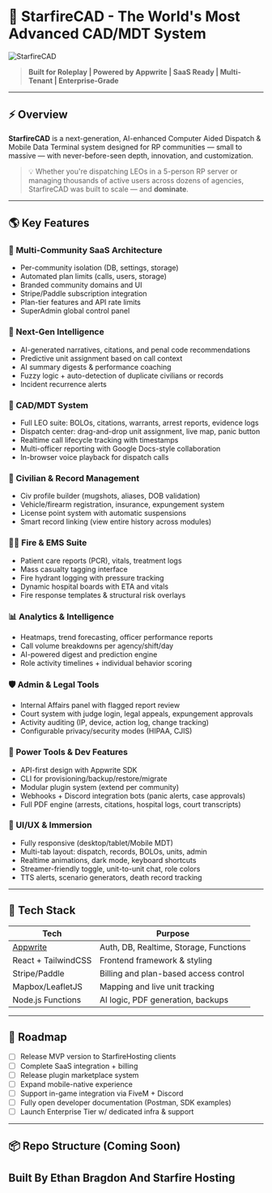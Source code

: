 # 🚨 StarfireCAD - The World's Most Advanced CAD/MDT System

![StarfireCAD](https://starfirehosting.com/logo.svg)
> **Built for Roleplay | Powered by Appwrite | SaaS Ready | Multi-Tenant | Enterprise-Grade**

---

## ⚡ Overview

**StarfireCAD** is a next-generation, AI-enhanced Computer Aided Dispatch & Mobile Data Terminal system designed for RP communities — small to massive — with never-before-seen depth, innovation, and customization.

> 💡 Whether you're dispatching LEOs in a 5-person RP server or managing thousands of active users across dozens of agencies, StarfireCAD was built to scale — and **dominate**.

---

## 🌎 Key Features

### 🏢 Multi-Community SaaS Architecture
- Per-community isolation (DB, settings, storage)
- Automated plan limits (calls, users, storage)
- Branded community domains and UI
- Stripe/Paddle subscription integration
- Plan-tier features and API rate limits
- SuperAdmin global control panel

### 🧠 Next-Gen Intelligence
- AI-generated narratives, citations, and penal code recommendations
- Predictive unit assignment based on call context
- AI summary digests & performance coaching
- Fuzzy logic + auto-detection of duplicate civilians or records
- Incident recurrence alerts

### 🚓 CAD/MDT System
- Full LEO suite: BOLOs, citations, warrants, arrest reports, evidence logs
- Dispatch center: drag-and-drop unit assignment, live map, panic button
- Realtime call lifecycle tracking with timestamps
- Multi-officer reporting with Google Docs-style collaboration
- In-browser voice playback for dispatch calls

### 🧍 Civilian & Record Management
- Civ profile builder (mugshots, aliases, DOB validation)
- Vehicle/firearm registration, insurance, expungement system
- License point system with automatic suspensions
- Smart record linking (view entire history across modules)

### 🧑‍🚒 Fire & EMS Suite
- Patient care reports (PCR), vitals, treatment logs
- Mass casualty tagging interface
- Fire hydrant logging with pressure tracking
- Dynamic hospital boards with ETA and vitals
- Fire response templates & structural risk overlays

### 📊 Analytics & Intelligence
- Heatmaps, trend forecasting, officer performance reports
- Call volume breakdowns per agency/shift/day
- AI-powered digest and prediction engine
- Role activity timelines + individual behavior scoring

### 🛡️ Admin & Legal Tools
- Internal Affairs panel with flagged report review
- Court system with judge login, legal appeals, expungement approvals
- Activity auditing (IP, device, action log, change tracking)
- Configurable privacy/security modes (HIPAA, CJIS)

### 🧰 Power Tools & Dev Features
- API-first design with Appwrite SDK
- CLI for provisioning/backup/restore/migrate
- Modular plugin system (extend per community)
- Webhooks + Discord integration bots (panic alerts, case approvals)
- Full PDF engine (arrests, citations, hospital logs, court transcripts)

### 🎨 UI/UX & Immersion
- Fully responsive (desktop/tablet/Mobile MDT)
- Multi-tab layout: dispatch, records, BOLOs, units, admin
- Realtime animations, dark mode, keyboard shortcuts
- Streamer-friendly toggle, unit-to-unit chat, role colors
- TTS alerts, scenario generators, death record tracking

---

## 🔧 Tech Stack

| Tech            | Purpose                                |
|-----------------|----------------------------------------|
| [Appwrite](https://appwrite.io) | Auth, DB, Realtime, Storage, Functions |
| React + TailwindCSS | Frontend framework & styling        |
| Stripe/Paddle    | Billing and plan-based access control |
| Mapbox/LeafletJS | Mapping and live unit tracking        |
| Node.js Functions | AI logic, PDF generation, backups     |

---

## 🚀 Roadmap

- [ ] Release MVP version to StarfireHosting clients
- [ ] Complete SaaS integration + billing
- [ ] Release plugin marketplace system
- [ ] Expand mobile-native experience
- [ ] Support in-game integration via FiveM + Discord
- [ ] Fully open developer documentation (Postman, SDK examples)
- [ ] Launch Enterprise Tier w/ dedicated infra & support

---

## 📦 Repo Structure (Coming Soon)

## Built By Ethan Bragdon And Starfire Hosting